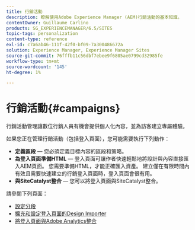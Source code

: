 ```yaml
---
title: 行銷活動
description: 瞭解使用Adobe Experience Manager (AEM)行銷活動的基本知識。
contentOwner: Guillaume Carlino
products: SG_EXPERIENCEMANAGER/6.5/SITES
topic-tags: personalization
content-type: reference
exl-id: c7a6ab46-111f-42f0-bf09-7a300486672a
solution: Experience Manager, Experience Manager Sites
source-git-commit: 76fffb11c56dbf7ebee9f6805ae0799cd32985fe
workflow-type: tm+mt
source-wordcount: '145'
ht-degree: 1%

---
```


# 行銷活動{#campaigns}

行銷活動管理讓數位行銷人員有機會提供個人化內容，並為訪客建立專屬體驗。

如果您正在管理行銷活動（包括登入頁面），您可能需要執行下列動作：

* **定義區段**  — 您必須定義目標內容的區段和策略。
* **為登入頁面準備HTML**  — 登入頁面可讓作者快速輕鬆地將設計與內容直接匯入AEM頁面。 您需要準備HTML，才能正確匯入資產。 建立僅在有限時間內有效且需要快速建立的行銷登入頁面時，登入頁面會很有用。
* **與SiteCatalyst整合**  — 您可以將登入頁面與SiteCatalyst整合。

請參閱下列頁面：

* [設定分段](/help/sites-administering/campaign-segmentation.md)
* [擴充和設定登入頁面的Design Importer](/help/sites-administering/extending-the-design-importer-for-landingpages.md)
* [將登入頁面與Adobe Analytics整合](/help/sites-administering/integrating-landing-pages-with-adobe-analytics.md)
